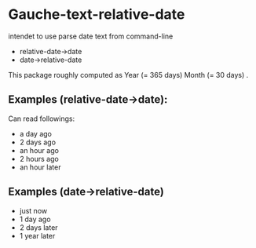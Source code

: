 # Gauche-text-relative-date

intendet to use parse date text from command-line

- relative-date->date
- date->relative-date

This package roughly computed as Year (= 365 days) Month (= 30 days) .

## Examples (relative-date->date):

Can read followings:

- a day ago
- 2 days ago
- an hour ago
- 2 hours ago
- an hour later

## Examples (date->relative-date)


- just now
- 1 day ago
- 2 days later
- 1 year later

